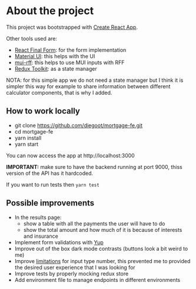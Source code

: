 # About the project

This project was bootstrapped with [Create React App](https://github.com/facebook/create-react-app).

Other tools used are:

- [React Final Form](https://final-form.org/react): for the form implementation
- [Material UI](https://mui.com/): this helps with the UI
- [mui-rff](https://www.npmjs.com/package/mui-rff): this helps to use MUI inputs with RFF
- [Redux Toolkit](https://redux-toolkit.js.org/): as a state manager

NOTA: for this simple app we do not need a state manager but I think it is simpler this way for example to share information between different calculator components, that is why I added.

## How to work locally

- git clone https://github.com/diegoot/mortgage-fe.git
- cd mortgage-fe
- yarn install
- yarn start

You can now access the app at http://localhost:3000

**IMPORTANT:** make sure to have the backend running at port 9000, thiss version of the API has it hardcoded.

If you want to run tests then `yarn test`

## Possible improvements

- In the results page:
  - show a table with all the payments the user will have to do
  - show the total amount and how much of it is because of interests and insurance
- Implement form validations with [Yup](https://www.npmjs.com/)
- Improve out of the box dark mode contrasts (buttons look a bit weird to me)
- Improve [limitations](https://github.com/mui/material-ui/issues/36264) for input type number, this prevented me to provided the desired user experience that I was looking for
- Improve tests by properly mocking redux store
- Add environment file to manage endpoints in different environments
